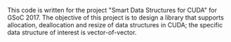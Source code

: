 This code is written for the project "Smart Data Structures for CUDA"
for GSoC 2017.
The objective of this project is to design a library that supports
allocation, deallocation and resize of data structures in CUDA; the specific
data structure of interest is vector-of-vector.
